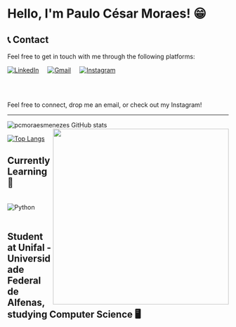 # Hello, I'm Paulo César Moraes! 😁

## 📞 Contact

Feel free to get in touch with me through the following platforms:

[![LinkedIn](https://img.shields.io/badge/LinkedIn-0077B5?style=for-the-badge&logo=linkedin&logoColor=white)](https://www.linkedin.com/in/paulo-césar-moraes-04181b247/)
&nbsp;&nbsp;&nbsp;
[![Gmail](https://img.shields.io/badge/Gmail-D14836?style=for-the-badge&logo=gmail&logoColor=white)](mailto:paulo.moraes@sou.unifal-mg.edu.br)
&nbsp;&nbsp;&nbsp;
[![Instagram](https://img.shields.io/badge/Instagram-E4405F?style=for-the-badge&logo=instagram&logoColor=white)](https://www.instagram.com/pcmoraesmenezes/)

<br />
<br />

Feel free to connect, drop me an email, or check out my Instagram!

---

![pcmoraesmenezes GitHub stats](https://github-readme-stats.vercel.app/api?username=pcmoraesmenezes&show_icons=true&theme=radical)
&nbsp;&nbsp;&nbsp;
<img width="400px" align="right" src="https://cdn.tomondre.com/this-is-fine.jpg" />

[![Top Langs](https://github-readme-stats.vercel.app/api/top-langs/?username=pcmoraesmenezes&layout=compact)](https://github.com/pcmoraesmenezes/github-readme-stats)

## Currently Learning 🔧

<div style="display: inline_block"><br/>
<img align="center" alt="Python" src="https://img.shields.io/badge/Python-14354C?style=for-the-badge&logo=python&logoColor=white" />
</div><br/>

## Student at Unifal - Universidade Federal de Alfenas, studying Computer Science 🖥️
